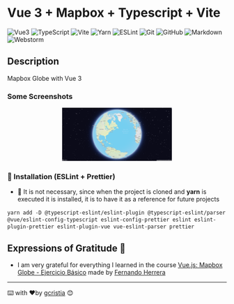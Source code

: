 # Vue 3 + Mapbox + Typescript + Vite

![Vue3](https://img.shields.io/badge/Vue.js-35495E?style=for-the-badge&logo=vuedotjs&logoColor=4FC08D)
![TypeScript](https://img.shields.io/badge/typescript-%23007ACC.svg?style=for-the-badge&logo=typescript&logoColor=white)
![Vite](https://img.shields.io/badge/Vite-B73BFE?style=for-the-badge&logo=vite&logoColor=FFD62E)
![Yarn](https://img.shields.io/badge/Yarn-2C8EBB?style=for-the-badge&logo=yarn&logoColor=white)
![ESLint](https://img.shields.io/badge/ESLint-4B3263?style=for-the-badge&logo=eslint&logoColor=white)
![Git](https://img.shields.io/badge/git-%23F05033.svg?style=for-the-badge&logo=git&logoColor=white)
![GitHub](https://img.shields.io/badge/github-%23121011.svg?style=for-the-badge&logo=github&logoColor=white)
![Markdown](https://img.shields.io/badge/Markdown-000000?style=for-the-badge&logo=markdown&logoColor=white)
![Webstorm](https://img.shields.io/badge/WebStorm-000000?style=for-the-badge&logo=WebStorm&logoColor=white)

## Description

Mapbox Globe with Vue 3

### Some Screenshots

<div align="center" width="100%">
    <img width="50%" src="screenshot/mapbox-globe.png" alt="Mapbox-Globe">  
</div> 

### 🔧 Installation (ESLint + Prettier)

* 🚨 It is not necessary, since when the project is cloned and **yarn** is executed it is installed, it is to have it as
  a reference for future projects

``` 
yarn add -D @typescript-eslint/eslint-plugin @typescript-eslint/parser @vue/eslint-config-typescript eslint-config-prettier eslint eslint-plugin-prettier eslint-plugin-vue vue-eslint-parser prettier
```

## Expressions of Gratitude 🎁

* I am very grateful for everything I learned in the
  course [Vue.js: Mapbox Globe - Ejercicio Básico](https://www.youtube.com/watch?v=77N5PAS5cXE) made
  by [Fernando Herrera](https://fernando-herrera.com)

---
⌨️ with ❤️by [gcristia](https://github.com/gcristia) 😊
